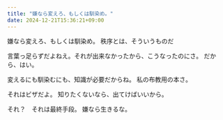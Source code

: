 ```yaml
---
title: "嫌なら変えろ、もしくは馴染め。"
date: 2024-12-21T15:36:21+09:00
---
```

嫌なら変えろ、もしくは馴染め。
秩序とは、そういうものだ

言葉っ足らずだよねえ。それが出来なかったから、こうなったのにさ。
だから、はい。

変えるにも馴染むにも、知識が必要だからね。
私の布教用の本さ。

それはビザだよ。
知りたくないなら、出てけばいいから。

それ？　それは最終手段。
嫌なら生きるな。
